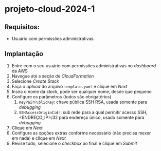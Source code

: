 # projeto-cloud-2024-1

## Requisitos:
- Usuário com permissões administrativas.

## Implantação
1. Entre com o seu usuário com permissões administrativas no *dashboard* da AWS
2. Navegue até a seção de *CloudFormation*
3. Selecione *Create Stack*
4. Faça o *upload* do arquivo `template.yaml` e clique em *Next*
6. Insira o nome da *stack*, pode ser qualquer nome, desde que pequeno
7. Configure os parâmetros (todos são obrigatórios)
    1. `KeyPairPublicKey`: chave pública SSH RSA, usada somente para *debugging*
    2. `SSHAccessOriginCidr`: sub rede para a qual permitir acesso SSH, <ENDREÇO_IP>/32 para endereço único, usado somente para *debugging*
8. Clique em *Next*
9. Configure as opções extras conforme necessário (não precisa mexer em nada) e clique em *Next*
10. Revise tudo, selecione o *checkbox* ao final e clique em *Submit*
